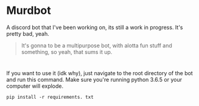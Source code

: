 # Murdbot
A discord bot that I've been working on, its still a work in progress. It's pretty bad, yeah.
> It's gonna to be a multipurpose bot, with alotta fun stuff and something, so yeah, that sums it up.

#

If you want to use it (idk why), just navigate to the root directory of the bot and run this command.
Make sure you're running python 3.6.5 or your computer will explode.

```pip install -r requirements. txt```

